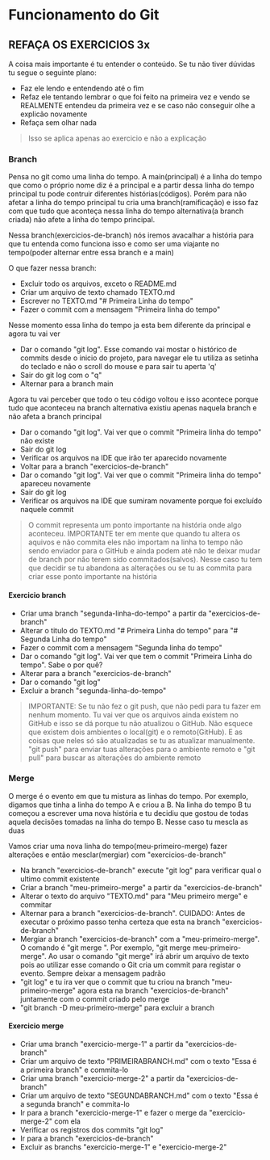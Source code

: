 # Funcionamento do Git

## REFAÇA OS EXERCICIOS 3x

A coisa mais importante é tu entender o conteúdo. Se tu não tiver dúvidas tu segue o seguinte plano:

- Faz ele lendo e entendendo até o fim
- Refaz ele tentando lembrar o que foi feito na primeira vez e vendo se REALMENTE entendeu da primeira vez e se caso não conseguir olhe a explicão novamente
- Refaça sem olhar nada

> Isso se aplica apenas ao exercicio e não a explicação

### Branch

Pensa no git como uma linha do tempo. A main(principal) é a linha do tempo que como o próprio nome diz é a principal e a partir dessa linha do tempo principal tu pode contruir diferentes histórias(códigos). Porém para não afetar a linha do tempo principal tu cria uma branch(ramificação) e isso faz com que tudo que aconteça nessa linha do tempo alternativa(a branch criada) não afete a linha do tempo principal.

Nessa branch(exercicios-de-branch) nós iremos avacalhar a história para que tu entenda como funciona isso e como ser uma viajante no tempo(poder alternar entre essa branch e a main)

O que fazer nessa branch:

- Excluir todo os arquivos, exceto o README.md
- Criar um arquivo de texto chamado TEXTO.md
- Escrever no TEXTO.md "# Primeira Linha do tempo"
- Fazer o commit com a mensagem "Primeira linha do tempo"

Nesse momento essa linha do tempo ja esta bem diferente da principal e agora tu vai ver

- Dar o comando "git log". Esse comando vai mostar o histórico de commits desde o inicio do projeto, para navegar ele tu utiliza as setinha do teclado e não o scroll do mouse e para sair tu aperta 'q'
- Sair do git log com o "q"
- Alternar para a branch main

Agora tu vai perceber que todo o teu código voltou e isso acontece porque tudo que aconteceu na branch alternativa existiu apenas naquela branch e não afeta a branch principal

- Dar o comando "git log". Vai ver que o commit "Primeira linha do tempo" não existe
- Sair do git log
- Verificar os arquivos na IDE que irão ter aparecido novamente
- Voltar para a branch "exercicios-de-branch"
- Dar o comando "git log". Vai ver que o commit "Primeira linha do tempo" apareceu novamente
- Sair do git log
- Verificar os arquivos na IDE que sumiram novamente porque foi excluído naquele commit

> O commit representa um ponto importante na história onde algo aconteceu. IMPORTANTE ter em mente que quando tu altera os aquivos e não commita eles não importam na linha to tempo não sendo enviador para o GitHub e ainda podem até não te deixar mudar de branch por não terem sido commitados(salvos). Nesse caso tu tem que decidir se tu abandona as alterações ou se tu as commita para criar esse ponto importante na história

#### Exercicio branch

- Criar uma branch "segunda-linha-do-tempo" a partir da "exercicios-de-branch"
- Alterar o titulo do TEXTO.md "# Primeira Linha do tempo" para "# Segunda Linha do tempo"
- Fazer o commit com a mensagem "Segunda linha do tempo"
- Dar o comando "git log". Vai ver que tem o commit "Primeira Linha do tempo". Sabe o por quê?
- Alterar para a branch "exercicios-de-branch"
- Dar o comando "git log"
- Excluir a branch "segunda-linha-do-tempo"

> IMPORTANTE: Se tu não fez o git push, que não pedi para tu fazer em nenhum momento. Tu vai ver que os arquivos ainda existem no GitHub e isso se dá porque tu não atualizou o GitHub. Não esquece que existem dois ambientes o local(git) e o remoto(GitHub). E as coisas que neles só são atualizadas se tu as atualizar manualmente. "git push" para enviar tuas alterações para o ambiente remoto e "git pull" para buscar as alterações do ambiente remoto

### Merge

O merge é o evento em que tu mistura as linhas do tempo. Por exemplo, digamos que tinha a linha do tempo A e criou a B. Na linha do tempo B tu começou a escrever uma nova história e tu decidiu que gostou de todas aquela decisões tomadas na linha do tempo B. Nesse caso tu mescla as duas

Vamos criar uma nova linha do tempo(meu-primeiro-merge) fazer alterações e então mesclar(mergiar) com "exercicios-de-branch"

- Na branch "exercicios-de-branch" execute "git log" para verificar qual o ultimo commit existente
- Criar a branch "meu-primeiro-merge" a partir da "exercicios-de-branch"
- Alterar o texto do arquivo "TEXTO.md" para "Meu primeiro merge" e commitar
- Alternar para a branch "exercicios-de-branch". CUIDADO: Antes de executar o próximo passo tenha certeza que esta na branch "exercicios-de-branch"
- Mergiar a branch "exercicios-de-branch" com a "meu-primeiro-merge". O comando é "git merge <nome-da-branch>". Por exemplo, "git merge meu-primeiro-merge". Ao usar o comando "git merge" irá abrir um arquivo de texto pois ao utilizar esse comando o Git cria um commit para registar o evento. Sempre deixar a mensagem padrão
- "git log" e tu ira ver que o commit que tu criou na branch "meu-primeiro-merge" agora esta na branch "exercicios-de-branch" juntamente com o commit criado pelo merge
- "git branch -D meu-primeiro-merge" para excluir a branch

#### Exercicio merge

- Criar uma branch "exercicio-merge-1" a partir da "exercicios-de-branch"
- Criar um arquivo de texto "PRIMEIRABRANCH.md" com o texto "Essa é a primeira branch" e commita-lo
- Criar uma branch "exercicio-merge-2" a partir da "exercicios-de-branch"
- Criar um arquivo de texto "SEGUNDABRANCH.md" com o texto "Essa é a segunda branch" e commita-lo
- Ir para a branch "exercicio-merge-1" e fazer o merge da "exercicio-merge-2" com ela
- Verificar os registros dos commits "git log"
- Ir para a branch "exercicios-de-branch"
- Excluir as branchs "exercicio-merge-1" e "exercicio-merge-2"
